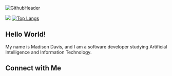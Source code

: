 ![GithubHeader](https://user-images.githubusercontent.com/52668142/179359527-576f111f-5ba0-460f-a64f-256defed7983.PNG)

![](https://github-readme-stats.vercel.app/api?username=Madison-Davis&theme=apprentice&show_icons=true)
[![Top Langs](https://github-readme-stats.vercel.app/api/top-langs/?username=Madison-Davis&theme=apprentice&layout=compact&text_color=#FFFFFF)](https://github.com/anuraghazra/github-readme-stats)

## Hello World!
My name is Madison Davis, and I am a software developer studying Artificial Intelligence and Information Technology.


## Connect with Me
